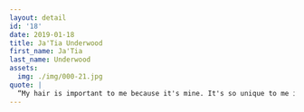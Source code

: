 ```yaml
---
layout: detail
id: '18'
date: 2019-01-18
title: Ja'Tia Underwood
first_name: Ja'Tia
last_name: Underwood
assets:
  img: ./img/000-21.jpg
quote: |
  “My hair is important to me because it's mine. It's so unique to me in the sense that no one can say they have my curl pattern. It's something that has always made me feel beautiful. I gain true confidence by playing with styles, and learning what compliments my face.
---
```

